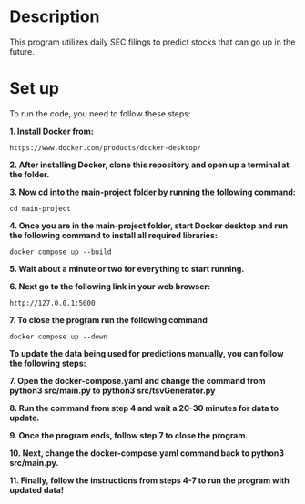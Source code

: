# Description
This program utilizes daily SEC filings to predict stocks that can go up in the future.

# Set up
To run the code, you need to follow these steps:

**1. Install Docker from:** 
```
https://www.docker.com/products/docker-desktop/
```

**2. After installing Docker, clone this repository and open up a terminal at the folder.**

**3. Now cd into the main-project folder by running the following command:**
```
cd main-project
```

**4. Once you are in the main-project folder, start Docker desktop and run the following command to install all required libraries:**
```
docker compose up --build
```

**5. Wait about a minute or two for everything to start running.**

**6. Next go to the following link in your web browser:**
```
http://127.0.0.1:5000
```

**7. To close the program run the following command**
```
docker compose up --down
```

**To update the data being used for predictions manually, you can follow the following steps:**

**7. Open the docker-compose.yaml and change the command from python3 src/main.py to python3 src/tsvGenerator.py**

**8. Run the command from step 4 and wait a 20-30 minutes for data to update.**

**9. Once the program ends, follow step 7 to close the program.**

**10. Next, change the docker-compose.yaml command back to python3 src/main.py.**

**11. Finally, follow the instructions from steps 4-7 to run the program with updated data!**


